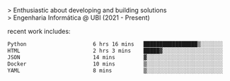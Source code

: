 
<!--<img width="1415" height="100" alt="blu" src="https://github.com/rdsilva01/rdsilva01/assets/101207588/deb060e5-d035-4f09-b511-e3f50605b207">-->

\> Enthusiastic about developing and building solutions <br>
\> Engenharia Informática @ UBI (2021 - Present)

<!-- <a href="https://www.rodrigosilva.live/">personal website</a> 🏁 -->

<!-- ![](https://komarev.com/ghpvc/?username=rdsilva01) -->

recent work includes:
<!--START_SECTION:waka-->

```txt
Python                     6 hrs 16 mins   █████████████████▒░░░░░░░   68.81 %
HTML                       2 hrs 3 mins    █████▓░░░░░░░░░░░░░░░░░░░   22.60 %
JSON                       14 mins         ▓░░░░░░░░░░░░░░░░░░░░░░░░   02.61 %
Docker                     10 mins         ▒░░░░░░░░░░░░░░░░░░░░░░░░   01.85 %
YAML                       8 mins          ▒░░░░░░░░░░░░░░░░░░░░░░░░   01.60 %
```

<!--END_SECTION:waka-->

